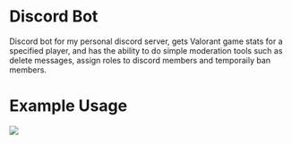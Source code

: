 # Discord Bot
Discord bot for my personal discord server, gets Valorant game stats for a specified player, and has the ability to do simple moderation tools such as delete messages, assign roles to discord members and temporaily ban members. 
# Example Usage
![](https://github.com/festrada68/Project-Files/blob/master/discordexample.PNG)

